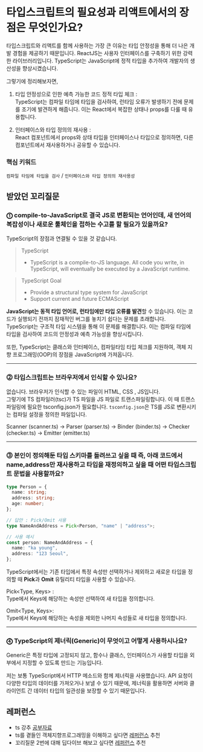# 타입스크립트의 필요성과 리액트에서의 장점은 무엇인가요?

타입스크립트와 리액트를 함께 사용하는 가장 큰 이유는 타입 안정성을 통해 더 나은 개발 경험을 제공하기 때문입니다. ReactJS는 사용자 인터페이스를 구축하기 위한 강력한 라이브러리입니다. TypeScript는 JavaScript에 정적 타입을 추가하여 개발자의 생산성을 향상시켰습니다.

그렇기에 정리해보자면,

1. 타입 안정성으로 인한 예측 가능한 코드
   정적 타입 체크 : <br/>
   TypeScript는 컴파일 타임에 타입을 검사하여, 런타임 오류가 발생하기 전에 문제를 조기에 발견하게 해줍니다. 이는 React에서 복잡한 상태나 props를 다룰 때 유용합니다. <br/>

2. 인터페이스와 타입 정의의 재사용 : <br/>
   React 컴포넌트에서 props와 상태 타입을 인터페이스나 타입으로 정의하면, 다른 컴포넌트에서 재사용하거나 공유할 수 있습니다.

### 핵심 키워드

`컴파일 타임에 타입을 검사` / `인터페이스와 타입 정의의 재사용성`

## 받았던 꼬리질문

### ⓵ compile-to-JavaScript로 결국 JS로 변환되는 언어인데, 새 언어의 복잡성이나 새로운 툴체인을 접하는 수고를 할 필요가 있을까요?

TypeScript의 장점과 연결될 수 있을 것 같습니다.

> TypeScript <br/>
>
> - TypeScript is a compile-to-JS language. All code you write, in TypeScript, will eventually be executed by a JavaScript runtime.

> TypeScript Goal <br/>
>
> - Provide a structural type system for JavaScript
> - Support current and future ECMAScript

**JavaScript는 동적 타입 언어로, 런타임에만 타입 오류를 발견**할 수 있습니다. 이는 코드가 실행되기 전까지 잠재적인 버그를 놓치기 쉽다는 문제를 초래합니다. <br/>
TypeScript는 구조적 타입 시스템을 통해 이 문제를 해결합니다. 이는 컴파일 타임에 타입을 검사하여 코드의 안정성과 예측 가능성을 향상시킵니다.

또한, TypeScript는 클래스와 인터페이스, 컴파일타임 타입 체크를 지원하여, 객체 지향 프로그래밍(OOP)의 장점을 JavaScript에 가져옵니다.

---

### ⓶ 타입스크립트는 브라우저에서 인식할 수 있나요?

없습니다. 브라우저가 인식할 수 있는 파일이 HTML, CSS , JS입니다. <br/>
그렇기에 TS 컴파일러(tsc)가 TS 파일을 JS 파일로 트랜스파일링합니다. 이 때 트랜스파일링에 필요한 tsconfig.json가 필요합니다. 
`tsconfig.json`은 TS를 JS로 변환시키는 컴파일 설정을 정의한 파일입니다.

Scanner (scanner.ts) -> Parser (parser.ts)
-> Binder (binder.ts) -> Checker (checker.ts) -> Emitter (emitter.ts)

---

### ⓷ 본인이 정의해둔 타입 스키마를 돌려쓰고 싶을 때 즉, 아래 코드에서 name,address만 재사용하고 타입을 재정의하고 싶을 때 어떤 타입스크립트 문법을 사용할까요?

```typescript
type Person = {
  name: string;
  address: string;
  age: number;
};

// 답안 : Pick/Omit 사용
type NameAndAddress = Pick<Person, "name" | "address">;

// 사용 예시
const person: NameAndAddress = {
  name: "ka young",
  address: "123 Seoul",
};
```

TypeScript에서는 기존 타입에서 특정 속성만 선택하거나 제외하고 새로운 타입을 정의할 때 **Pick**과 **Omit** 유틸리티 타입을 사용할 수 있습니다.

Pick<Type, Keys> : <br/>
Type에서 Keys에 해당하는 속성만 선택하여 새 타입을 정의합니다.

Omit<Type, Keys>: <br/>
Type에서 Keys에 해당하는 속성을 제외한 나머지 속성들로 새 타입을 정의합니다.

---

### ⓸ TypeScript의 제너릭(Generic)이 무엇이고 어떻게 사용하시나요? 
Generic은 특정 타입에 고정되지 않고, 함수나 클래스, 인터페이스가 사용할 타입을 외부에서 지정할 수 있도록 만드는 기능입니다. 

저는 보통 TypeScript에서 HTTP 메소드와 함께 제너릭을 사용했습니다. API 요청이 다양한 타입의 데이터를 가져오거나 보낼 수 있기 때문에, 제너릭을 활용하면 서버와 클라이언트 간 데이터 타입의 일관성을 보장할 수 있기 때문입니다. 


## 레퍼런스
- ts 강추 [공부자료](https://www.typescriptlang.org/ko/docs/handbook/2/basic-types.html)
- ts를 곁들인 객체지향프로그래밍을 이해하고 싶다면 [레퍼런스](https://velog.io/@leehyunho2001/%EA%B0%9D%EC%B2%B4%EC%A7%80%ED%96%A5-%ED%94%84%EB%A1%9C%EA%B7%B8%EB%9E%98%EB%B0%8D%EA%B3%BC-TypeScript) 추천
- 꼬리질문 2번에 대해 딥다이브 해보고 싶다면 [레퍼런스](https://basarat.gitbook.io/typescript/overview) 추천
